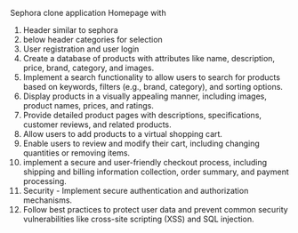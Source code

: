 Sephora clone application
Homepage with 
1. Header similar to sephora
2. below header categories for selection
3. User registration and user login
4. Create a database of products with attributes like name, description, price, brand, category, and images.
5. Implement a search functionality to allow users to search for products based on keywords, filters (e.g., brand, category), and sorting options.
6. Display products in a visually appealing manner, including images, product names, prices, and ratings.
7. Provide detailed product pages with descriptions, specifications, customer reviews, and related products.
8. Allow users to add products to a virtual shopping cart.
9. Enable users to review and modify their cart, including changing quantities or removing items.   
10. implement a secure and user-friendly checkout process, including shipping and billing information collection, order summary, and payment processing.
11. Security - Implement secure authentication and authorization mechanisms.
12. Follow best practices to protect user data and prevent common security vulnerabilities like cross-site scripting (XSS) and SQL injection. 
